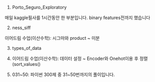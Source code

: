 1. Porto_Seguro_Exploratory

매일 kaggle필사를 1시간동안 한 부분입니다. binary features전까지 했습니다

2. ness_siff

이어드림 수업(이산수학): 시그마와 product ~ 미분

3. types_of_data

4. 이어드림 수업(이산수학): 데이터 설정 ~ Encoder와 Onehot이용 후 정렬(sort_values()

5. 031~50: 파이썬 300제 중 31~50번까지의 풀이입니다.
